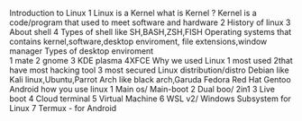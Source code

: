 Introduction to Linux 
1 Linux is a Kernel
what is Kernel ? Kernel is a code/program that used to meet software and hardware 
2 History of linux 
3 About shell 
4 Types of shell like SH,BASH,ZSH,FISH 
Operating systems that contains kernel,software,desktop enviroment, file extensions,window manager 
Types of desktop enviroment  
1 mate 
2 gnome 
3 KDE plasma 
4XFCE 
Why we used Linux 
1 most used 
2that have most hacking tool 
3 most secured 
Linux distribution/distro Debian like Kali linux,Ubuntu,Parrot 
Arch like black arch,Garuda 
Fedora 
Red Hat 
Gentoo 
Android 
how you use linux 
1 Main os/ Main-boot 
2 Dual boo/ 2in1 
3 Live boot
4 Cloud terminal 
5 Virtual Machine
 6 WSL v2/ Windows Subsystem for Linux 
 7 Termux - for Android